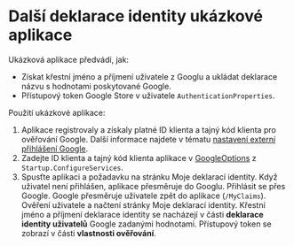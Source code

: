 # <a name="additional-claims-sample-app"></a>Další deklarace identity ukázkové aplikace

Ukázková aplikace předvádí, jak:

* Získat křestní jméno a příjmení uživatele z Googlu a ukládat deklarace názvu s hodnotami poskytované Google.
* Přístupový token Google Store v uživatele `AuthenticationProperties`.

Použití ukázkové aplikace:

1. Aplikace registrovaly a získaly platné ID klienta a tajný kód klienta pro ověřování Google. Další informace najdete v tématu [nastavení externí přihlášení Google](https://docs.microsoft.com/aspnet/core/security/authentication/social/google-logins).
1. Zadejte ID klienta a tajný kód klienta aplikace v [GoogleOptions](https://docs.microsoft.com/dotnet/api/microsoft.aspnetcore.authentication.google.googleoptions) z `Startup.ConfigureServices`.
1. Spusťte aplikaci a požadavku na stránku Moje deklarací identity. Když uživatel není přihlášen, aplikace přesměruje do Googlu. Přihlásit se přes Google. Google přesměruje uživatele zpět do aplikace (`/MyClaims`). Ověření uživatele a načtení stránky Moje deklarací identity. Křestní jméno a příjmení deklarace identity se nacházejí v části **deklarace identity uživatelů** Google zadanými hodnotami. Přístupový token se zobrazí v části **vlastnosti ověřování**.
